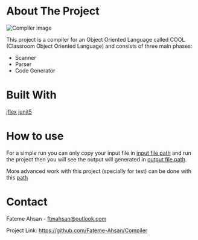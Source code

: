 # About The Project

![Compiler image](https://media.geeksforgeeks.org/wp-content/uploads/compileProcess.jpg)

This project is a compiler for an Object Oriented Language called COOL (Classroom Object Oriented Language) and consists of three main phases: 
- Scanner
- Parser 
- Code Generator

# Built With

[jflex](https://www.jflex.de/)
[junit5](https://junit.org/junit5/)

# How to use

For a simple run you can only copy your input file in [input file path](src/main/java/t1.cool) and run the project then you will see the output will generated in [output file path](src/main/java/t1.s).

More advanced work with this project (specially for test) can be done with this [path](src/main/test)

# Contact

Fateme Ahsan - ftmahsan@outlook.com

Project Link: https://github.com/Fateme-Ahsan/Compiler
